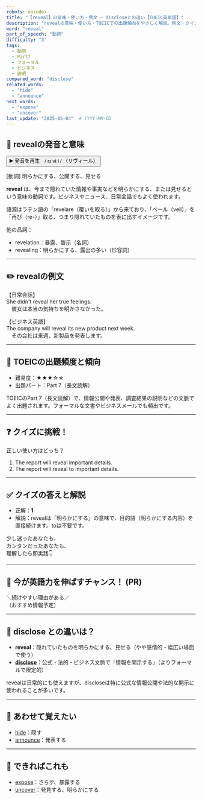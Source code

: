 ```yaml
---
robots: noindex
title: "【reveal】の意味・使い方・例文 ― discloseとの違い【TOEIC英単語】"
description: "revealの意味・使い方・TOEICでの出題傾向をやさしく解説。例文・クイズ付きでdiscloseとの違いもわかりやすく学べます。"
word: "reveal"
part_of_speech: "動詞"
difficulty: "3"
tags:
  - 動詞
  - Part7
  - フォーマル
  - ビジネス
  - 説明
compared_word: "disclose"
related_words:
  - "hide"
  - "announce"
next_words:
  - "expose"
  - "uncover"
last_update: "2025-05-04"  # YYYY-MM-DD
---
```


## 🔰 revealの発音と意味

<button class="play-audio" onclick="playTTS('reveal')">
  <span class="play-audio-main">
    ▶️ 発音を再生　/ rɪˈviːl /
  </span>
  <span class="play-audio-sub">
    （リヴィール）
  </span>
</button>

[動詞] 明らかにする、公開する、見せる

**reveal** は、今まで隠れていた情報や事実などを明らかにする、または見せるという意味の動詞です。ビジネスやニュース、日常会話でもよく使われます。

語源はラテン語の「revelare（覆いを取る）」から来ており、「ベール（veil）」を「再び（re-）」取る、つまり隠れていたものを表に出すイメージです。

他の品詞：  
- revelation：暴露、啓示（名詞）
- revealing：明らかにする、露出の多い（形容詞）

---

## ✏️ revealの例文

【日常会話】  
She didn't reveal her true feelings.  
　彼女は本当の気持ちを明かさなかった。

【ビジネス英語】  
The company will reveal its new product next week.  
　その会社は来週、新製品を発表します。

---

## 🎯 TOEICの出題頻度と傾向

- 難易度：★★★☆☆
- 出題パート：Part 7（長文読解）

TOEICのPart 7（長文読解）で、情報公開や発表、調査結果の説明などの文脈でよく出題されます。フォーマルな文書やビジネスメールでも頻出です。

---

## ❓ クイズに挑戦！

正しい使い方はどっち？

1. The report will reveal important details.  
2. The report will reveal to important details.

---

## ✅ クイズの答えと解説

- 正解：**1**
- 解説：revealは「明らかにする」の意味で、目的語（明らかにする内容）を直接続けます。toは不要です。

少し迷ったあなたも、  
カンタンだったあなたも、  
理解したら即実践👇️

---

## 🚀 今が英語力を伸ばすチャンス！ (PR)

<div class="info-center">
＼続けやすい理由がある／<br>  
（おすすめ情報予定）
</div>

---

## 🤔  disclose との違いは？

- **reveal**：隠れていたものを明らかにする、見せる（やや感情的・幅広い場面で使う）
- **[disclose](/disclose)**：公式・法的・ビジネス文脈で「情報を開示する」（よりフォーマルで限定的）

revealは日常的にも使えますが、discloseは特に公式な情報公開や法的な開示に使われることが多いです。

---

## 🧩 あわせて覚えたい

- [hide](/hide)：隠す
- [announce](/announce)：発表する

---

## 📖 できればこれも

- [expose](/expose)：さらす、暴露する
- [uncover](/uncover)：発見する、明らかにする

<!-- cvid: aid23_bid49 -->

